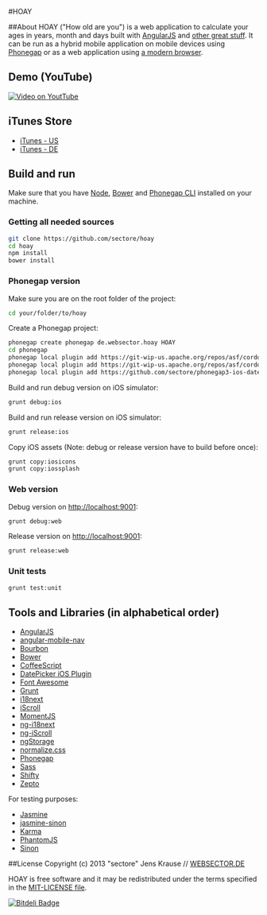 #HOAY

##About
HOAY ("How old are you") is a web application to calculate your ages in years, month and days built with [AngularJS](http://angularjs.org) and [other great stuff](#tools-and-libraries-in-alphabetical-order).
It can be run as a hybrid mobile application on mobile devices using [Phonegap](http://phonegap.com) or as a web application using [a modern browser](http://www.google.com/chrome/).


## Demo (YouTube)

[![Video on YoutTube](https://raw.github.com/sectore/hoay/master/wiki/screenshot_youtube.png)](http://youtu.be/lHYvqiaXEDY)

## iTunes Store
* [iTunes - US](https://itunes.apple.com/us/app/hoay/id693621393)
* [iTunes - DE](https://itunes.apple.com/de/app/hoay/id693621393)

## Build and run
Make sure that you have [Node](http://nodejs.org/), [Bower](http://bower.io/) and [Phonegap CLI](https://github.com/phonegap/phonegap-cli) installed on your machine.

### Getting all needed sources
```bash
git clone https://github.com/sectore/hoay
cd hoay
npm install
bower install
```

### Phonegap version
Make sure you are on the root folder of the project:

```bash
cd your/folder/to/hoay
```

Create a Phonegap project:

```bash
phonegap create phonegap de.websector.hoay HOAY
cd phonegap
phonegap local plugin add https://git-wip-us.apache.org/repos/asf/cordova-plugin-splashscreen.git
phonegap local plugin add https://git-wip-us.apache.org/repos/asf/cordova-plugin-inappbrowser.git
phonegap local plugin add https://github.com/sectore/phonegap3-ios-datepicker-plugin
```

Build and run debug version on iOS simulator:

```bash
grunt debug:ios
```

Build and run release version on iOS simulator:

```bash
grunt release:ios
```

Copy iOS assets (Note: debug or release version have to build before once):

```bash
grunt copy:iosicons
grunt copy:iossplash
```

### Web version

Debug version on [http://localhost:9001](http://localhost:9001):

```bash
grunt debug:web
```

Release version on [http://localhost:9001](http://localhost:9001):

```bash
grunt release:web
```


### Unit tests
```bash
grunt test:unit
```

## Tools and Libraries (in alphabetical order)

* [AngularJS](http://angularjs.org)
* [angular-mobile-nav](https://github.com/ajoslin/angular-mobile-nav)
* [Bourbon](http://bourbon.io/)
* [Bower](http://bower.io/)
* [CoffeeScript](http://coffeescript.org/)
* [DatePicker iOS Plugin](https://github.com/sectore/phonegap3-ios-datepicker-plugin)
* [Font Awesome](http://fortawesome.github.io/Font-Awesome/)
* [Grunt](http://gruntjs.com/)
* [i18next](http://i18next.com/)
* [iScroll](https://github.com/cubiq/iscroll)
* [MomentJS](http://momentjs.com/)
* [ng-i18next](https://github.com/archer96/ng-i18next/)
* [ng-iScroll](https://github.com/ibspoof/ng-iScroll)
* [ngStorage](https://github.com/gsklee/ngStorage)
* [normalize.css](https://github.com/necolas/normalize.css)
* [Phonegap](http://phonegap.com)
* [Sass](http://sass-lang.com/)
* [Shifty](http://jeremyckahn.github.io/shifty/)
* [Zepto](http://zeptojs.com/)

For testing purposes:

* [Jasmine](https://jasmine.github.io/)
* [jasmine-sinon](https://github.com/froots/jasmine-sinon)
* [Karma](http://karma-runner.github.io/)
* [PhantomJS](http://phantomjs.org/)
* [Sinon](http://sinonjs.org/)


##License
Copyright (c) 2013 "sectore" Jens Krause // [WEBSECTOR.DE](http://www.websector.de)

HOAY is free software and it may be redistributed under the terms specified in the [MIT-LICENSE file](https://raw.github.com/sectore/hoay/master/LICENSE.txt).

[![Bitdeli Badge](https://d2weczhvl823v0.cloudfront.net/sectore/hoay/trend.png)](https://bitdeli.com/free "Bitdeli Badge")

